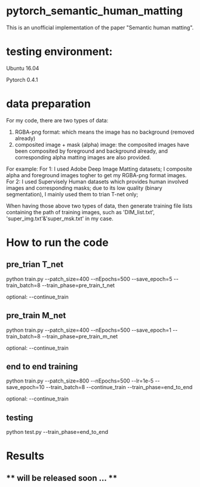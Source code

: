 # pytorch_semantic_human_matting
This is an unofficial implementation of the paper "Semantic human matting". 

# testing environment:
Ubuntu 16.04

Pytorch 0.4.1

# data preparation
For my code, there are two types of data:
1. RGBA-png format: which means the image has no background (removed already)
2. composited image + mask (alpha) image: the composited images have been composited by foreground and background already, and corresponding alpha matting images are also provided.

For example: 
For 1: I used Adobe Deep Image Matting datasets; I composite alpha and foreground images togher to get my RGBA-png format images.
For 2: I used Supervisely Human datasets which provides human involved images and corresponding masks; due to its low quality (binary segmentation), I mainly used them to trian T-net only;

When having those above two types of data, then generate training file lists containing the path of training images, such as 'DIM_list.txt', 'super_img.txt'&'super_msk.txt' in my case.

# How to run the code
## pre_trian T_net
python train.py --patch_size=400 --nEpochs=500 --save_epoch=5 --train_batch=8 --train_phase=pre_train_t_net

optional: --continue_train

## pre_train M_net
python train.py --patch_size=400 --nEpochs=500 --save_epoch=1 --train_batch=8 --train_phase=pre_train_m_net

optional: --continue_train

## end to end training
python train.py --patch_size=800 --nEpochs=500 --lr=1e-5 --save_epoch=10 --train_batch=8 --continue_train --train_phase=end_to_end

optional: --continue_train

## testing
python test.py --train_phase=end_to_end

# Results
** will be released soon ... **
-------------------------------
